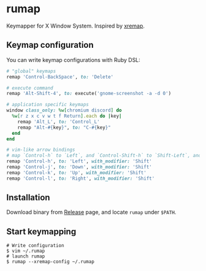 # rumap

Keymapper for X Window System. Inspired by [xremap](https://github.com/k0kubun/xremap).

## Keymap configuration

You can write keymap configurations with Ruby DSL:

```ruby
# "global" keymaps
remap 'Control-BackSpace', to: 'Delete'

# execute command
remap 'Alt-Shift-4', to: execute('gnome-screenshot -a -d 0')

# application specific keymaps
window class_only: %w[chromium discord] do
  %w[r z x c v w t f Return].each do |key|
    remap 'Alt_L', to: 'Control_L'
    remap "Alt-#{key}", to: "C-#{key}"
  end
end

# vim-like arrow bindings
# map `Control-h` to `Left`, and `Control-Shift-h` to `Shift-Left`, and so on.
remap 'Control-h', to: 'Left', with_modifier: 'Shift'
remap 'Control-j', to: 'Down', with_modifier: 'Shift'
remap 'Control-k', to: 'Up', with_modifier: 'Shift'
remap 'Control-l', to: 'Right', with_modifier: 'Shift'
```

## Installation

Download binary from [Release](https://github.com/genya0407/rumap/releases) page, and locate `rumap` under `$PATH`.

## Start keymapping

```shell
# Write configuration
$ vim ~/.rumap
# launch rumap
$ rumap --xremap-config ~/.rumap
```
